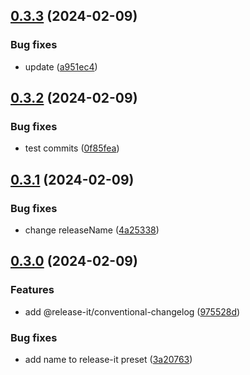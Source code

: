 

## [0.3.3](https://github.com/kalfada/my_travel_book/compare/0.3.2...0.3.3) (2024-02-09)


### Bug fixes

* update ([a951ec4](https://github.com/kalfada/my_travel_book/commit/a951ec4e78d20e89d361c83b295759d7b83ceb10))

## [0.3.2](https://github.com/kalfada/my_travel_book/compare/0.3.1...0.3.2) (2024-02-09)


### Bug fixes

* test commits ([0f85fea](https://github.com/kalfada/my_travel_book/commit/0f85fea77d7c3a1a94fe584159ea477dda38ba0a))

## [0.3.1](https://github.com/kalfada/my_travel_book/compare/0.3.0...0.3.1) (2024-02-09)


### Bug fixes

* change releaseName ([4a25338](https://github.com/kalfada/my_travel_book/commit/4a2533888d7e7adda4f838888dfed2251a2ee708))

## [0.3.0](https://github.com/kalfada/my_travel_book/compare/0.2.1...0.3.0) (2024-02-09)


### Features

* add @release-it/conventional-changelog ([975528d](https://github.com/kalfada/my_travel_book/commit/975528d2eab85ac14cd3766037555f432924a0e4))


### Bug fixes

* add name to release-it preset ([3a20763](https://github.com/kalfada/my_travel_book/commit/3a20763bf077f444f1982e94fd0ce510c94e1896))
